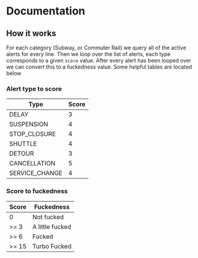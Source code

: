 # Documentation

## How it works
For each category (Subway, or Commuter Rail) we query all of the active alerts for every line. Then we loop over the list of alerts, each type corresponds to a given `score` value. After every alert has been looped over we can convert this to a fuckedness value. Some helpful tables are located below

### Alert type to score
| Type      | Score   |
| ----------|-------- |
| DELAY     | 3       |
| SUSPENSION| 4       |
| STOP_CLOSURE     | 4    |
| SHUTTLE | 4 |
| DETOUR | 3 |
| CANCELLATION | 5 |
| SERVICE_CHANGE | 4 |

### Score to fuckedness
| Score | Fuckedness |
|-------|------------|
| 0     | Not fucked |
| >= 3  | A little fucked |
| >= 6  | Fucked |
| >= 15  | Turbo Fucked |